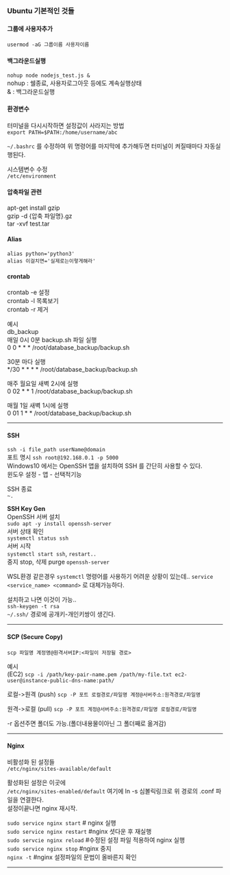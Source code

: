 ### Ubuntu 기본적인 것들  

#### 그룹에 사용자추가
`usermod -aG 그룹이름 사용자이름`

#### 백그라운드실행
`nohup node nodejs_test.js &`  
nohup : 쉘종료, 사용자로그아웃 등에도 계속실행상태  
& : 백그라운드실행  

#### 환경변수  
터미널을 다시시작하면 설정값이 사라지는 방법  
`export PATH=$PATH:/home/username/abc`  

`~/.bashrc` 를 수정하여 위 명령어를 마지막에 추가해두면 터미널이 켜질때마다 자동실행된다.  

시스템변수 수정  
`/etc/environment`  

#### 압축파일 관련  
apt-get install gzip  
gzip -d {압축 파일명}.gz  
tar -xvf test.tar  

#### Alias
`alias python='python3'`  
`alias 이걸치면='실제로는이렇게해라'`  

#### crontab  
crontab -e 설정  
crontab -l 목록보기  
crontab -r 제거  

예시  
db_backup  
매일 0시 0분 backup.sh 파일 실행  
0 0 * * * /root/database_backup/backup.sh  

30분 마다 실행  
*/30 * * * * /root/database_backup/backup.sh  

매주 월요일 새벽 2시에 실행  
0 02 * * 1 /root/database_backup/backup.sh  

매월 1일 새벽 1시에 실행  
0 01 1 * * /root/database_backup/backup.sh  

---  

#### SSH
`ssh -i file_path userName@domain`  
포트 명시 `ssh root@192.168.0.1 -p 5000`  
Windows10 에서는 OpenSSH 앱을 설치하여 SSH 를 간단히 사용할 수 있다.  
윈도우 설정 - 앱 - 선택적기능  

SSH 종료  
`~.`  

**SSH Key Gen**  
OpenSSH 서버 설치  
`sudo apt -y install openssh-server`  
서버 상태 확인  
`systemctl status ssh`  
서버 시작  
`systemctl start ssh`, `restart..`  
중지 stop, 삭제 purge `openssh-server`  

WSL환경 같은경우 `systemctl` 명령어를 사용하기 어려운 상황이 있는데.. `service <service_name> <command>` 로 대체가능하다.  

설치하고 나면 이것이 가능..  
`ssh-keygen -t rsa`  
`~/.ssh/` 경로에 공개키-개인키쌍이 생긴다.  

---  



#### SCP (Secure Copy)  
`scp 파일명 계정명@원격서버IP:<파일이 저장될 경로>`  

예시  
(EC2) `scp -i /path/key-pair-name.pem /path/my-file.txt ec2-user@instance-public-dns-name:path/`

로컬->원격 (push)
`scp -P 포트 로컬경로/파일명 계정@서버주소:원격경로/파일명`

원격->로컬 (pull)
`scp -P 포트 계정@서버주소:원격경로/파일명 로컬경로/파일명`

-r 옵션주면 폴더도 가능.(폴더내용물이아닌 그 폴더째로 옮겨감)

---  

#### Nginx  

비활성화 된 설정들  
`/etc/nginx/sites-available/default`  

활성화된 설정은 이곳에  
`/etc/nginx/sites-enabled/default` 
여기에 ln -s 심볼릭링크로 위 경로의 .conf 파일을 연결한다.  
설정이끝나면 nginx 재시작.  

`sudo service nginx start` # nginx 실행  
`sudo service nginx restart` #nginx 셧다운 후 재실행  
`sudo servcie nginx reload` #수정된 설정 파일 적용하여 nginx 실행  
`sudo service nginx stop` #nginx 중지  
`nginx -t` #nginx 설정파일의 문법이 올바른지 확인  

---  













